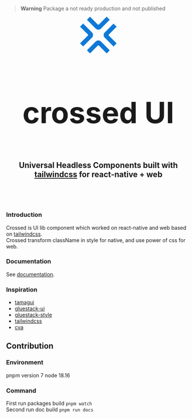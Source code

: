 > **Warning**
> Package a not ready production and not published

<div style="display: flex; flex-direction: column; align-items: center;">
<svg
  version="1.1"
  width="100"
  height="100"
  viewBox="5 5 90 90"
><g fill="#0f79d7"><path d="M5 70.48l19.108-19.108a2.029 2.029 0 0 0 0-2.87L5.058 29.45l7.545-7.546 21.89 21.89a8.685 8.685 0 0 1 0 12.283L12.659 77.912 5 70.48zm90-41.03L75.892 48.559a2.029 2.029 0 0 0 0 2.87l19.05 19.051-7.545 7.546-21.89-21.89a8.685 8.685 0 0 1 0-12.283l21.834-21.834L95 29.45zM29.428 5l19.108 19.108a2.029 2.029 0 0 0 2.87 0l19.052-19.05 7.546 7.545-21.89 21.89a8.685 8.685 0 0 1-12.283 0L21.997 12.659 29.428 5zm41.144 90L51.463 75.892a2.029 2.029 0 0 0-2.87 0l-19.051 19.05-7.546-7.545 21.89-21.89a8.685 8.685 0 0 1 12.283 0l21.834 21.834L70.572 95z"></path></g></svg>


<h1 style="border-bottom: 0; font-size: 5rem; ">crossed UI</h1>

 <h2 style="text-align: center; border-bottom: 0;">
 Universal Headless Components built with
 <a title="tailwindcss" href="https://tailwindcss.com/" target="_blank">tailwindcss</a>
 for react-native + web
 <h2>
 </div>

### Introduction
Crossed is UI lib component which worked on react-native and web based on [tailwindcss](https://tailwindcss.com/).  
Crossed transform className in style for native, and use power of css for web.  

### Documentation
See [documentation](https://paymium.github.io/crossed).

### Inspiration
 - [tamagui](https://tamagui.dev/)
 - [gluestack-ui](https://ui.gluestack.io/)
 - [gluestack-style](https://style.gluestack.io/)
 - [tailwindcss](https://tailwindcss.com/)
 - [cva](https://cva.style/docs)

## Contribution
### Environment 
pnpm version 7
node 18.16

### Command
First run packages build `pnpm watch`  
Second run doc build `pnpm run docs`
